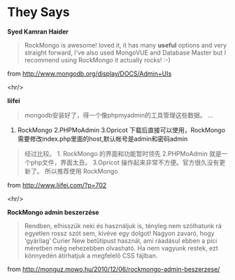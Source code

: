 # They Says #

**Syed Kamran Haider**

> RockMongo is awesome! loved it, it has many **useful** options and very straight forward,
> I've also used MongoVUE and Database Master but I recommend using RockMongo it actually rocks! :-)

from http://www.mongodb.org/display/DOCS/Admin+UIs



&lt;hr/&gt;



**liifei**

> mongodb安装好了，得一个像phpmyadmin的工具管理这些数据。
> ...
  1. RockMongo 2.PHPMoAdmin 3.Opricot 下载后直接可以使用，RockMongo 需要修改index.php里面的host,默认帐号是admin和密码admin

> 经过比较。 1. RockMongo 的界面和功能暂时领先
> 2.PHPMoAdmin 就是一个php文件，界面太丑。
> 3.Opricot 操作起来非常不方便。官方很久没有更新了。
> 所以推荐使用 RockMongo

from http://www.liifei.com/?p=702



&lt;hr/&gt;



**RockMongo admin beszerzése**

> Rendben, elhisszük neki és használjuk is, tényleg nem szólhatunk rá egyetlen rossz szót sem, kivéve egy dolgot!
> Nagyon zavaró, hogy ‘gyárilag’ Curier New betűtípust használ, ami ráadásul ebben a pici méretben még nehezebben olvasható.
> Ha nem vagyunk restek, ezt könnyedén átírhatjuk a megfelelő CSS fájlban.

from http://monguz.mowo.hu/2010/12/06/rockmongo-admin-beszerzese/